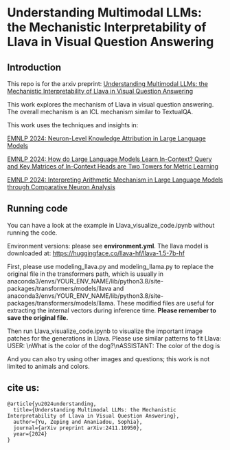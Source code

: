 # Understanding Multimodal LLMs: the Mechanistic Interpretability of Llava in Visual Question Answering 

## Introduction

This repo is for the arxiv preprint: [Understanding Multimodal LLMs: the Mechanistic Interpretability of Llava in Visual Question Answering](https://arxiv.org/pdf/2411.10950) 

This work explores the mechanism of Llava in visual question answering. The overall mechanism is an ICL mechanism similar to TextualQA. 

This work uses the techniques and insights in:

[EMNLP 2024: Neuron-Level Knowledge Attribution in Large Language Models](https://zepingyu0512.github.io/neuron-attribution.github.io/)

[EMNLP 2024: How do Large Language Models Learn In-Context? Query and Key Matrices of In-Context Heads are Two Towers for Metric Learning](https://zepingyu0512.github.io/in-context-mechanism.github.io/)

[EMNLP 2024: Interpreting Arithmetic Mechanism in Large Language Models through Comparative Neuron Analysis](https://zepingyu0512.github.io/arithmetic-mechanism.github.io/)

## Running code

You can have a look at the example in Llava_visualize_code.ipynb without running the code.

Environment versions: please see **environment.yml**. The llava model is downloaded at: https://huggingface.co/llava-hf/llava-1.5-7b-hf

First, please use modeling_llava.py and modeling_llama.py to replace the original file in the transformers path, which is usually in anaconda3/envs/YOUR_ENV_NAME/lib/python3.8/site-packages/transformers/models/llava and anaconda3/envs/YOUR_ENV_NAME/lib/python3.8/site-packages/transformers/models/llama. These modified files are useful for extracting the internal vectors during inference time. **Please remember to save the original file.** 

Then run Llava_visualize_code.ipynb to visualize the important image patches for the generations in Llava. Please use similar patterns to fit Llava: USER: <image>\nWhat is the color of the dog?\nASSISTANT: The color of the dog is

And you can also try using other images and questions; this work is not limited to animals and colors.

## cite us: 

```
@article{yu2024understanding,
  title={Understanding Multimodal LLMs: the Mechanistic Interpretability of Llava in Visual Question Answering},
  author={Yu, Zeping and Ananiadou, Sophia},
  journal={arXiv preprint arXiv:2411.10950},
  year={2024}
}
```

